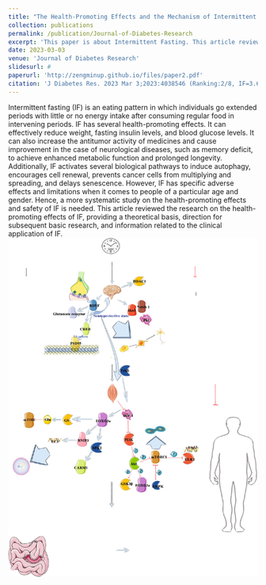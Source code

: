 ```yaml
---
title: "The Health-Promoting Effects and the Mechanism of Intermittent Fasting"
collection: publications
permalink: /publication/Journal-of-Diabetes-Research
excerpt: 'This paper is about Intermittent Fasting. This article reviewed the research on the health-promoting effects of IF, providing a theoretical basis, direction for subsequent basic research, and information related to the clinical application of IF.'
date: 2023-03-03
venue: 'Journal of Diabetes Research'
slidesurl: #
paperurl: 'http://zengminup.github.io/files/paper2.pdf'
citation: 'J Diabetes Res. 2023 Mar 3;2023:4038546 (Ranking:2/8, IF=3.6)'
---
```


Intermittent fasting (IF) is an eating pattern in which individuals go extended periods with little or no energy intake after consuming regular food in intervening periods. IF has several health-promoting effects. It can effectively reduce weight, fasting insulin levels, and blood glucose levels. It can also increase the antitumor activity of medicines and cause improvement in the case of neurological diseases, such as memory deficit, to achieve enhanced metabolic function and prolonged longevity. Additionally, IF activates several biological pathways to induce autophagy, encourages cell renewal, prevents cancer cells from multiplying and spreading, and delays senescence. However, IF has specific adverse effects and limitations when it comes to people of a particular age and gender. Hence, a more systematic study on the health-promoting effects and safety of IF is needed. This article reviewed the research on the health-promoting effects of IF, providing a theoretical basis, direction for subsequent basic research, and information related to the clinical application of IF.<br/><img src='/images/Journal-of-Diabetes-Research-Figure.png'>
